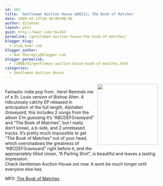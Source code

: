 ```yaml
---
id: 163
title: 'Gentleman Auction House &#8211; The Book of Matches'
date: 2008-02-23T18:30:00+00:00
author: djtanner
layout: post
guid: http://kwur.com/?p=163
permalink: /gentleman-auction-house-the-book-of-matches/
blogger_blog:
  - blog.kwur.com
blogger_author:
  - Dan Mnoreply@blogger.com
blogger_permalink:
  - /2008/02/gentleman-auction-house-book-of-matches.html
categories:
  - Gentleman Auction House
---
```

<div class="pf-content">
  <p>
    <a onblur="try {parent.deselectBloggerImageGracefully();} catch(e) {}" href="http://a73.ac-images.myspacecdn.com/images01/17/l_01cf289434175c667c648cbf725c4b80.jpg"><img style="margin: 0pt 0pt 10px 10px; float: right; cursor: pointer; width: 200px;" src="http://a73.ac-images.myspacecdn.com/images01/17/l_01cf289434175c667c648cbf725c4b80.jpg" alt="" border="0" /></a><br />Fantastic indie pop from&#8230;here! Reminds me of a St. Louis version of Bishop Allen. A ridiculously catchy EP released in anticipation of the full length, <span style="font-style: italic;">Alphabet Graveyard</span>, this includes 2 songs from the album (I&#8217;m guessing it&#8217;s &#8220;ABCDEFGraveyard&#8221; and &#8220;The Book of Matches&#8221;, but I really don&#8217;t know), a b-side, and 2 unreleased tracks. It&#8217;s pretty much impossible to get &#8220;The Book of Matches&#8221; out of your head, which overshadows the greatness of &#8220;ABCDEFGraveyard&#8221; right before it, and the appropriately titled closer, &#8220;A Parting Shot&#8221;, is beautiful and leaves a lasting impression.<br />Check Gentleman Auction House out now. It wont be much longer until everyone else has.
  </p>
  
  <p>
    MP3: <a href="http://www.tellallyourfriendspr.com/media/music/gentlemanauctionhouse/1-the_book_of_matches.mp3">The Book of Matches</a>
  </p>
</div>